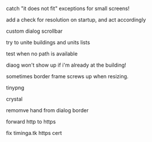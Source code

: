 
catch "it does not fit" exceptions for small screens!

add a check for resolution on startup, and act accordingly

custom dialog scrollbar

try to unite buildings and units lists

test when no path is available

diaog won't show up if i'm already at the building!

sometimes border frame screws up when resizing.

tinypng

crystal

remomve hand from dialog border

forward http to https

fix timinga.tk https cert
